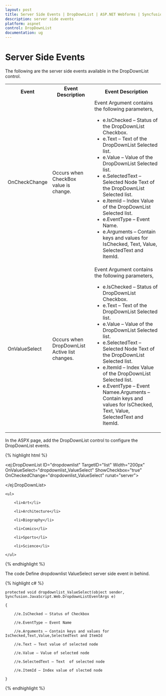 ```yaml
---
layout: post
title: Server Side Events | DropDownList | ASP.NET Webforms | Syncfusion
description: server side events
platform: aspnet
control: DropDownList
documentation: ug
---
```


# Server Side Events

The following are the server side events available in the DropDownList control.

<table>
<tr><th>
Event</th><th>
Event Description</th><th>
Event Description</th></tr>
<tr>
<td>
OnCheckChange</td><td>
Occurs when CheckBox value is change.</td><td>
Event Argument contains the following parameters,
<ul>
<li>e.IsChecked – Status of the DropDownList Checkbox.</li>
<li>e.Text – Text of the DropDownList Selected list.</li>
<li>e.Value – Value of the DropDownList Selected list.</li>
<li>e.SelectedText – Selected Node Text of the DropDownList Selected list.</li>
<li>e.ItemId – Index Value of the DropDownList Selected list.</li>
<li>e.EventType – Event Name.</li>
<li>e.Arguments – Contain keys and values for IsChecked, Text, Value, SelectedText and ItemId.</li>
</ul>
</td></tr>
<tr>
<td>
OnValueSelect</td><td>
Occurs when DropDownList Active list changes.</td><td>
Event Argument contains the following parameters, 
<ul>
<li>e.IsChecked – Status of DropDownList Checkbox.</li>
<li>e.Text – Text of the DropDownList Selected list.</li>
<li>e.Value – Value of the DropDownList Selected list.</li>
<li>e.SelectedText – Selected Node Text of the DropDownList Selected list.</li>
<li>e.ItemId – Index Value of the DropDownList Selected list.</li>
<li>e.EventType – Event Namee.Arguments – Contain keys and values for IsChecked, Text, Value, SelectedText and ItemId.</li>
</ul></td></tr>
</table>
In the ASPX page, add the DropDownList control to configure the DropDownList events.



{% highlight html %}

<ej:DropDownList ID="dropdownlist" TargetID="list" Width="200px" OnValueSelect="dropdownlist_ValueSelect" ShowCheckbox="true" OnCheckedChange="dropdownlist_ValueSelect" runat="server">

</ej:DropDownList>

<div id="list">

    <ul>

        <li>Art</li>

        <li>Architecture</li>

        <li>Biography</li>

        <li>Comics</li>

        <li>Sports</li>

        <li>Science</li>

    </ul>

</div>





{% endhighlight %}

The code Define dropdownlist ValueSelect server side event in behind.

{% highlight c# %}

    protected void dropdownlist_ValueSelect(object sender, Syncfusion.JavaScript.Web.DropdownListEventArgs e)

    {

        //e.IsChecked – Status of Checkbox

        //e.EventType – Event Name

        //e.Arguments – Contain keys and values for IsChecked,Text,Value,SelectedText and ItemId

        //e.Text – Text value of selected node

        //e.Value – Value of selected node

        //e.SelectedText – Text  of selected node

        //e.ItemId – Index value of slected node

    }





{% endhighlight %}



